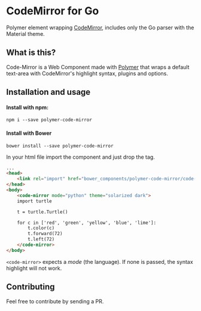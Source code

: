 # CodeMirror for Go

Polymer element wrapping [CodeMirror](http://codemirror.net), includes only the Go parser with the Material theme.

## What is this?
Code-Mirror is a Web Component made with [Polymer](https://www.polymer-project.org/) that wraps a default text-area with CodeMirror's highlight syntax, plugins and options.

## Installation and usage

#### Install with npm:
`npm i --save polymer-code-mirror`
#### Install with Bower
`bower install --save polymer-code-mirror`

In your html file import the component and just drop the tag.

```html
...
<head>
    <link rel="import" href="bower_components/polymer-code-mirror/code-mirror.html"/>
</head>
<body>
    <code-mirror mode="python" theme="solarized dark">
    import turtle

    t = turtle.Turtle()

    for c in ['red', 'green', 'yellow', 'blue', 'lime']:
        t.color(c)
        t.forward(72)
        t.left(72)
    </code-mirror>
</body>
```

`<code-mirror>` expects a *mode* (the language). If none is passed, the syntax highlight will not work.

## Contributing
Feel free to contribute by sending a PR.
